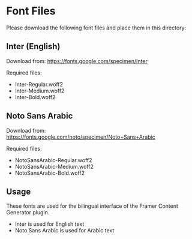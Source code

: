 # Font Files

Please download the following font files and place them in this directory:

## Inter (English)
Download from: https://fonts.google.com/specimen/Inter

Required files:
- Inter-Regular.woff2
- Inter-Medium.woff2
- Inter-Bold.woff2

## Noto Sans Arabic
Download from: https://fonts.google.com/noto/specimen/Noto+Sans+Arabic

Required files:
- NotoSansArabic-Regular.woff2
- NotoSansArabic-Medium.woff2
- NotoSansArabic-Bold.woff2

## Usage
These fonts are used for the bilingual interface of the Framer Content Generator plugin.
- Inter is used for English text
- Noto Sans Arabic is used for Arabic text 